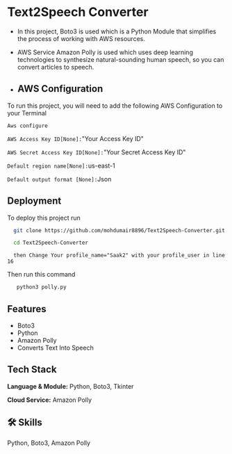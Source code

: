 # Text2Speech Converter

- In this project, Boto3 is used which is a Python Module that simplifies the process of working with AWS resources.

- AWS Service Amazon Polly is used which uses deep learning technologies to synthesize natural-sounding human speech, so you can convert articles to speech.

- ## AWS Configuration

To run this project, you will need to add the following AWS Configuration to your Terminal

`Aws configure`

`AWS Access Key ID[None]:`"Your Access Key ID"

`AWS Secret Access Key ID[None]:`"Your Secret Access Key ID"

`Default region name[None]:`us-east-1

`Default output format [None]:`Json

## Deployment

To deploy this project run

```bash
  git clone https://github.com/mohdumair8896/Text2Speech-Converter.git
```
```bash
  cd Text2Speech-Converter
```
```
  then Change Your profile_name="Saak2" with your profile_user in line 16
```
 
  Then run this command
```bash
   python3 polly.py
```
## Features

- Boto3
- Python
- Amazon Polly
- Converts Text Into Speech


## Tech Stack

**Language & Module:** Python, Boto3, Tkinter

**Cloud Service:** Amazon Polly
## 🛠 Skills
Python, Boto3, Amazon Polly
